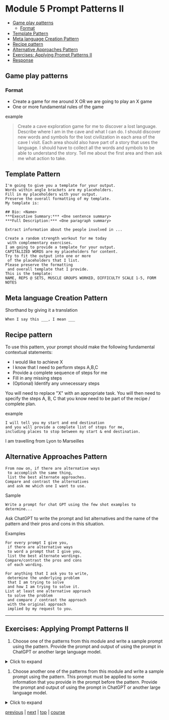 # Module 5 Prompt Patterns II

- [Game play patterns](#game-play-patterns)
	- [Format](#format)
- [Template Pattern](#template-pattern)
- [Meta language Creation Pattern](#meta-language-creation-pattern)
- [Recipe pattern](#recipe-pattern)
- [Alternative Approaches Pattern](#alternative-approaches-pattern)
- [Exercises: Applying Prompt Patterns II](#exercises-applying-prompt-patterns-ii)
- [Response](#response)


## Game play patterns

### Format

* Create a game for me around X OR we are going to play an X game
* One or more fundamental rules of the game

example
> Create a cave exploration game  for me to discover a lost language. Describe where I am in the cave and what I can do. I should discover new words and symbols for the lost civilization in each area of the cave I visit. Each area should also have part of a story that uses the language. I should have to collect all the words and symbols to be able to understand the story. Tell me about the first area and then ask me what action to take.

## Template Pattern

```text
I'm going to give you a template for your output.
Words within angle brackets are my placeholders.
Fill in my placeholders with your output.
Preserve the overall formatting of my template.
My template is:
```

```text
## Bio: <Name>
***Executive Summary:*** <One sentence summary>
***Full Description:*** <One paragraph summary>

Extract information about the people involved in ...
```

```text
Create a random strength workout for me today
 with complementary exercises.
I am going to provide a template for your output.
CAPITALIZED WORDS are my placeholders for content.
Try to fit the output into one or more
 of the placeholders that I list.
Please preserve the formatting
 and overall template that I provide.
This is the template:
NAME, REPS @ SETS, MUSCLE GROUPS WORKED, DIFFICULTY SCALE 1-5, FORM NOTES
```

## Meta language Creation Pattern

Shorthand by giving it a translation

```text
When I say this ___, I mean ___
```

## Recipe pattern

To use this pattern, your prompt should make the following fundamental contextual statements:

* I would like to achieve X
* I know that I need to perform steps A,B,C
* Provide a complete sequence of steps for me
* Fill in any missing steps
* (Optional) Identify any unnecessary steps

You will need to replace "X" with an appropriate task. You will then need to specify the steps A, B, C that you know need to be part of the recipe / complete plan.

example

```text
I will tell you my start and end destination
and you will provide a complete list of stops for me,
including places to stop between my start & end destination.
```


I am travelling from Lyon to Marseilles

## Alternative Approaches Pattern

```text
From now on, if there are alternative ways
 to accomplish the same thing,
 list the best alternate approaches.
Compare and contrast the alternatives
 and ask me which one I want to use.
```

Sample

```text
Write a prompt for chat GPT using the few shot examples to determine...
```

Ask ChatGPT to write the prompt and list alternatives and the name of the pattern and their pros and cons in this situation.


Examples

```text
For every prompt I give you,
 if there are alternative ways
 to word a prompt that I give you,
 list the best alternate wordings.
Compare/contrast the pros and cons
 of each wording.
```

```text
For anything that I ask you to write,
 determine the underlying problem
 that I am trying to solve
 and how I am trying to solve it.
List at least one alternative approach
 to solve the problem
 and compare / contrast the approach
 with the original approach
 implied by my request to you.
```

---


## Exercises: Applying Prompt Patterns II

1. Choose one of the patterns from this module and write a sample prompt using the pattern. Provide the prompt and output of using the prompt in ChatGPT or another large language model.

<details>
<summary>Click to expand</summary>

Prompt

```text
Given a person with a pinched nerve in their neck
where pain radiates out to their right shoulder,
create a PT exercise program for a week of exercises
listed by day, and any rest days.

I am going to provide a template
 for your output.
Words within angle brackets
 are my placeholders for content.
Try to fit the output into one or more
 of the placeholders that I list.
Please preserve the formatting
 and overall template that I provide.

This is the template:

## <Day of the week>
***<Name of exercise>***
_<Description>_
<reps @sets>
```

Output

Monday

Chin Tucks
Press your chin gently backward to create a “double chin” while keeping your neck and back straight. Hold for a few seconds and release.
10 reps @ 3 sets

Shoulder Blade Squeezes
Sit or stand upright. Squeeze your shoulder blades together gently as if pinching a pencil between them. Hold for 5 seconds and release.
10 reps @ 3 sets

Neck Side Stretches
Sit upright. Gently tilt your head to one side, bringing your ear toward your shoulder until you feel a stretch on the opposite side of your neck. Hold for 20 seconds on each side.
3 reps @ each side

Tuesday

Levator Scapula Stretch
Sit or stand. Tilt your head downward diagonally as if looking at your opposite armpit. Use your hand to gently guide your head deeper into the stretch.
20 seconds @ 3 reps per side

Pendulum Swings
Bend at the waist and let your arm dangle freely. Gently swing it in small circles clockwise, then counterclockwise.
10 circles each direction @ 3 sets

Scapular Wall Slides
Stand with your back against a wall. Raise your arms to a “goalpost” position and slide them up and down along the wall.
10 reps @ 3 sets

Wednesday

Rest and Recovery
Take a day off from exercises to allow the inflamed nerve and muscles to recover. Focus on maintaining good posture and avoiding aggravating activities.

Thursday

Cat-Cow Stretch
Start on all fours. Arch your back upward (Cat) and then drop your belly downward while lifting your head (Cow). Move slowly and fluidly.
10 reps @ 2 sets

Doorway Pec Stretch
Stand in a doorway with your forearms resting on the doorframe at shoulder height. Step forward gently until you feel a stretch in your chest and shoulders.
20 seconds @ 3 reps

Scapular Retractions with Resistance Band
Hold a resistance band in front of you. Pull it apart by squeezing your shoulder blades together and return to start.
10 reps @ 3 sets

Friday

Isometric Neck Presses
Sit upright. Place your hand on your forehead and gently press your head against it without moving. Repeat with your hand on the sides and back of your head.
5 seconds hold @ 3 reps each direction

Upper Trap Stretch
Sit upright. Gently pull your head to one side using your hand while keeping the opposite shoulder relaxed.
20 seconds @ 3 reps per side

Wall Angels
Stand with your back against a wall, arms raised in a “goalpost” position. Slowly raise and lower your arms while keeping them in contact with the wall.
10 reps @ 3 sets

Saturday

Rest and Recovery
Focus on hydration, gentle walking, and maintaining good posture. Avoid activities that might strain the neck or shoulder.

Sunday

Full Body Stretch Session
Combine neck, shoulder, and upper back stretches from the week into a 15-minute stretching routine. Focus on deep breathing and holding each stretch.
15 minutes

Let me know if you’d like to tweak or adjust any of these!


</details>


1. Choose another one of the patterns from this module and write a sample prompt using the pattern. This prompt must be applied to some information that you provide in the prompt before the pattern. Provide the prompt and output of using the prompt in ChatGPT or another large language model.

<details>
<summary>Click to expand</summary>

Prompt

```text
I am gluten free and I enjoy history, science, and art.

When I say Paris,3->Lyon,2->Nice,2
it means that I will travel to each of those places
and stay for that amount of days.
I want you to give me a a short description
of the history of the place
and suggestions for what to do on each day.
Go ahead and start with the example.
```

Response
---

Itinerary: Paris, 3 -> Lyon, 2 -> Nice, 2

Paris (3 days)

History

Paris, originally known as Lutetia during Roman times, became the heart of France by the Middle Ages. A center for art, science, and politics, it has witnessed monumental events like the French Revolution and the rise of Impressionism. Paris continues to inspire with its blend of historical landmarks and modern vibrancy.

Day 1: Historical Highlights
	•	Morning: Explore the Louvre Museum, home to masterpieces like the Mona Lisa.
	•	Afternoon: Visit the Notre-Dame Cathedral, marveling at its Gothic architecture.
	•	Evening: Stroll along the Seine River, enjoying views of historic bridges and monuments.

Day 2: Science and Art
	•	Morning: Visit the Musée d’Orsay, showcasing Impressionist and Post-Impressionist art.
	•	Afternoon: Head to the Palais de la Découverte, a science museum with interactive exhibits.
	•	Evening: Dine at a gluten-free bistro, such as NOGLU, offering Parisian-inspired dishes.

Day 3: Iconic Paris
	•	Morning: Tour the Eiffel Tower and enjoy panoramic views of the city.
	•	Afternoon: Explore the Montmartre district, visiting the Sacré-Cœur Basilica and artist studios.
	•	Evening: Enjoy a gluten-free treat from Helmut Newcake before heading to the Moulin Rouge or another cabaret.

Lyon (2 days)

History

Lyon was founded as Lugdunum by the Romans in 43 BCE and became the capital of Roman Gaul. Its role in silk production and Renaissance banking shaped its development. Today, Lyon is known for its well-preserved Old Town and culinary traditions.

Day 1: Roman and Renaissance Lyon
	•	Morning: Visit the Roman Theatres of Fourvière and the Gallo-Roman Museum.
	•	Afternoon: Wander through the Vieux Lyon (Old Lyon), a UNESCO World Heritage Site, and its traboules (hidden passageways).
	•	Evening: Dine at a gluten-free-friendly bouchon (local eatery), such as Le Tigre.

Day 2: Art and Gastronomy
	•	Morning: Explore the Musée des Beaux-Arts, Lyon’s fine arts museum.
	•	Afternoon: Take a guided tour of Les Halles de Lyon Paul Bocuse, sampling gluten-free local specialties.
	•	Evening: Walk along the Saône River, enjoying the illuminated cityscape.

Nice (2 days)

History

Founded as Nikaia by the Greeks around 350 BCE, Nice became a key trading port under Roman rule. Over centuries, it shifted between French and Italian influences, enriching its culture and architecture. Its Mediterranean charm made it a 19th-century retreat for European aristocracy.

Day 1: Seaside and Old Town
	•	Morning: Stroll along the Promenade des Anglais, enjoying views of the Mediterranean.
	•	Afternoon: Explore Vieille Ville (Old Town), visiting the Cours Saleya Market for local crafts and gluten-free delicacies.
	•	Evening: Relax at a beachside restaurant with gluten-free options, such as Le Tire Bouchon.

Day 2: Art and Nature
	•	Morning: Visit the Musée Marc Chagall, dedicated to the artist’s biblical-inspired works.
	•	Afternoon: Hike or take a short trip to Castle Hill (Colline du Château) for panoramic views of the city and sea.
	•	Evening: Enjoy a quiet dinner featuring Niçoise cuisine, adapted for gluten-free dining.

Let me know if you’d like more tailored suggestions!

</details>

[previous](./module4.md) | [next](./module6.md) | [top](#module-5-prompt-patterns-ii) | [course](./readme.md)
